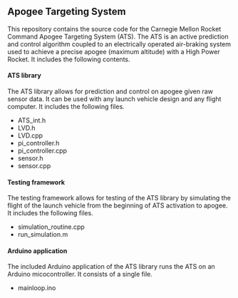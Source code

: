 ## Apogee Targeting System

This repository contains the source code for the Carnegie Mellon Rocket Command
Apogee Targeting System (ATS). The ATS is an active prediction and control algorithm 
coupled to an electrically operated air-braking system used to achieve a
precise apogee (maximum altitude) with a High Power Rocket. It includes the
following contents.


#### ATS library
The ATS library allows for prediction and control on apogee given raw
sensor data. It can be used with any launch vehicle design and any
flight computer. It includes the following files.
  - ATS_int.h
  - LVD.h
  - LVD.cpp
  - pi_controller.h
  - pi_controller.cpp
  - sensor.h
  - sensor.cpp


#### Testing framework
The testing framework allows for testing of the ATS library by simulating
the flight of the launch vehicle from the beginning of ATS activation to apogee.
It includes the following files.
  - simulation_routine.cpp
  - run_simulation.m


#### Arduino application
The included Arduino application of the ATS library runs the ATS
on an Arduino micocontroller. It consists of a single file.
 - mainloop.ino
